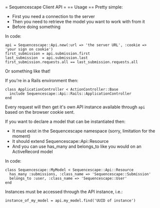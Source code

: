 = Sequencescape Client API =
== Usage ==
Pretty simple:

* First you need a connection to the server
* Then you need to retrieve the model you want to work with from it
* Before doing something

In code:

    api = Sequencescape::Api.new(:url => 'the server URL', :cookie => 'your sign on cookie')
    first_submission = api.submission.first
    last_submission  = api.submission.last
    first_submission.requests.all == last_submission.requests.all

Or something like that!

If you're in a Rails environment then:

    class ApplicationController < ActionController::Base
      include Sequencescape::Api::Rails::ApplicationController
    end

Every request will then get it's own API instance available through `api` based on the browser cookie sent.

If you want to declare a model that can be instantiated then:

* It must exist in the Sequencescape namespace (sorry, limitation for the moment)
* It should extend Sequencescape::Api::Resource
* And you can use has_many and belongs_to like you would on an ActiveRecord model

In code:

    class Sequencescape::MyModel < Sequencescape::Api::Resource
      has_many :submissions, :class_name => 'Sequencescape::Submission'
      belongs_to :user, :class_name => 'Sequencescape::User'
    end

Instances must be accessed through the API instance, i.e.:

    instance_of_my_model = api.my_model.find('UUID of instance')

